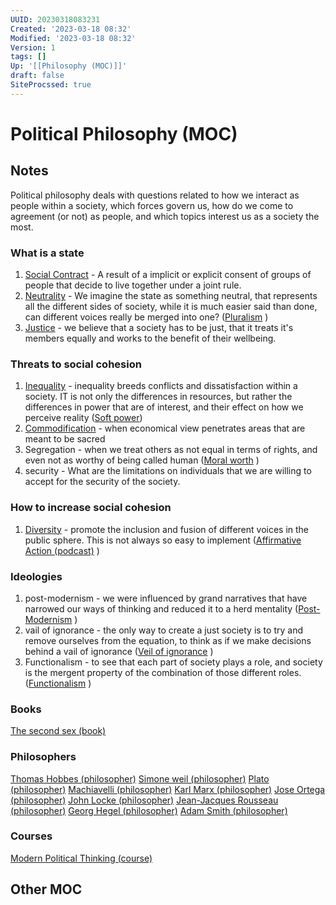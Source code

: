 ```yaml
---
UUID: 20230318083231
Created: '2023-03-18 08:32'
Modified: '2023-03-18 08:32'
Version: 1
tags: []
Up: '[[Philosophy (MOC)]]'
draft: false
SiteProcssed: true
---
```


# Political Philosophy (MOC)

## Notes

Political philosophy deals with questions related to how we interact as people within a society, which forces govern us, how do we come to agreement (or not) as people, and which topics interest us as a society the most.

### What is a state
1. [Social Contract](/notes/social-contract.md) - A result of a implicit or explicit consent of groups of people that decide to live together under a joint rule. 
2. [Neutrality](/notes/neutrality.md) - We imagine the state as something neutral, that represents all the different sides of society, while it is much easier said than done, can different voices really be merged into one? ([Pluralism](/notes/pluralism.md) )
3. [Justice](/notes/justice.md) - we believe that a society has to be just, that it treats it's members equally and works to the benefit of their wellbeing. 
### Threats to social cohesion
1. [Inequality](/notes/inequality.md) - inequality breeds conflicts and dissatisfaction within a society. IT is not only the differences in resources, but rather the differences in power that are of interest, and their effect on how we perceive reality ([Soft power](/notes/soft-power.md)) 
2. [Commodification](/notes/commodification.md) - when economical view penetrates areas that are meant to be sacred
3. Segregation - when we treat others as not equal in terms of rights, and even not as worthy of being called human ([Moral worth](/notes/moral-worth.md) )
4. security - What are the limitations on individuals that we are willing to accept for the security of the society.

### How to increase social cohesion
1. [Diversity](/notes/diversity.md) - promote the inclusion and fusion of different voices in the public sphere. This is not always so easy to implement ([Affirmative Action (podcast)](/notes/affirmative-action-podcast.md) )

### Ideologies
1. post-modernism - we were influenced by grand narratives that have narrowed our ways of thinking and reduced it to a herd mentality ([Post-Modernism](/notes/post-modernism.md) )
2. vail of ignorance - the only way to create a just society is to try and remove ourselves from the equation, to think as if we make decisions behind a vail of ignorance ([Veil of ignorance](/notes/veil-of-ignorance.md) )
3. Functionalism - to see that each part of society plays a role, and society is the mergent property of the combination of those different roles. ([Functionalism](/notes/functionalism.md) )

### Books

[The second sex (book)](/books/the-second-sex-book.md)

### Philosophers

[Thomas Hobbes (philosopher)](/notes/thomas-hobbes-philosopher.md)
[Simone weil (philosopher)](/notes/simone-weil-philosopher.md)
[Plato (philosopher)](/notes/plato-philosopher.md)
[Machiavelli (philosopher)](/notes/machiavelli-philosopher.md)
[Karl Marx (philosopher)](/notes/karl-marx-philosopher.md)
[Jose Ortega (philosopher)](/notes/jose-ortega-philosopher.md)
[John Locke (philosopher)](/notes/john-locke-philosopher.md)
[Jean-Jacques Rousseau (philosopher)](/notes/jean-jacques-rousseau-philosopher.md)
[Georg Hegel (philosopher)](/notes/georg-hegel-philosopher.md)
[Adam Smith (philosopher)](/notes/adam-smith-philosopher.md)

### Courses

[Modern Political Thinking (course)](/notes/modern-political-thinking-course.md)

## Other MOC



